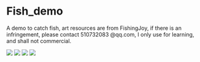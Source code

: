 Fish_demo
=========

A demo to catch fish, art resources are from FishingJoy, if there is an infringement, please contact 510732083 @qq.com, I only use for learning, and shall not commercial.

[![](http://hiphotos.baidu.com/pclass/pic/item/30abd88da0ec08fa324f980b59ee3d6d54fbda7e.jpg)](http://hiphotos.baidu.com/pclass/pic/item/30abd88da0ec08fa324f980b59ee3d6d54fbda7e.jpg)
[![](http://hiphotos.baidu.com/pclass/pic/item/0ebf363c6709c93d8193855b9f3df8dcd0005460.jpg)](http://hiphotos.baidu.com/pclass/pic/item/0ebf363c6709c93d8193855b9f3df8dcd0005460.jpg)
[![](http://hiphotos.baidu.com/pclass/pic/item/de70f53cb13533fa60d71882a8d3fd1f40345b60.jpg)](http://hiphotos.baidu.com/pclass/pic/item/de70f53cb13533fa60d71882a8d3fd1f40345b60.jpg)
[![](http://hiphotos.baidu.com/pclass/pic/item/e70c0f2109f79052e850cc920cf3d7ca7acbd57e.jpg)](http://hiphotos.baidu.com/pclass/pic/item/e70c0f2109f79052e850cc920cf3d7ca7acbd57e.jpg)
